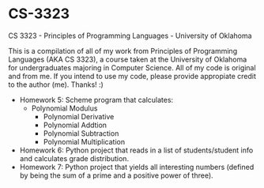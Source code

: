 # CS-3323
CS 3323 - Principles of Programming Languages - University of Oklahoma

This is a compilation of all of my work from Principles of Programming Languages (AKA CS 3323), a course taken at the University of Oklahoma for undergraduates majoring in Computer Science. All of my code is original and from me. If you intend to use my code, please provide appropiate credit to the author (me). Thanks! :)

- Homework 5: Scheme program that calculates:
  - Polynomial Modulus
	- Polynomial Derivative
	- Polynomial Addtion
	- Polynomial Subtraction
	- Polynomial Multiplication
- Homework 6: Python project that reads in a list of students/student info and calculates grade distribution.
- Homework 7: Python project that yields all interesting numbers (defined by being the sum of a prime and a positive power of three).
